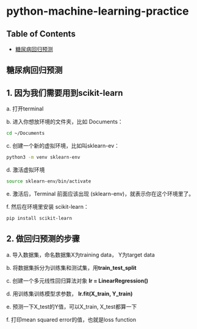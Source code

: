 # python-machine-learning-practice
## Table of Contents
- [糖尿病回归预测](##糖尿病回归预测)
## 糖尿病回归预测
## 1. 因为我们需要用到scikit-learn

a. 打开terminal

b. 进入你想放环境的文件夹，比如 Documents：
```bash
cd ~/Documents
```
c. 创建一个新的虚拟环境，比如叫sklearn-ev：
```bash
python3 -m venv sklearn-env
```
d. 激活虚拟环境
```bash
source sklearn-env/bin/activate
```
e. 激活后，Terminal 前面应该出现 (sklearn-env)，就表示你在这个环境里了。

f. 然后在环境里安装 scikit-learn：
```bash
pip install scikit-learn
```
## 2. 做回归预测的步骤

a. 导入数据集，命名数据集X为training data， Y为target data

b. 将数据集拆分为训练集和测试集，用**train_test_split**

c. 创建一个多元线性回归算法对象 **lr = LinearRegression()**

d. 用训练集训练模型求参数， **lr.fit(X_train, Y_train)**

e. 预测一下X_test的Y值，可以X_train, X_test都算一下

f. 打印mean squared error的值，也就是loss function









